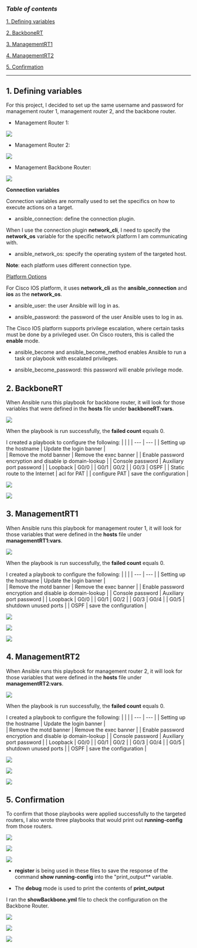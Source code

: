 ### ***Table of contents***

[1. Defining variables](#1)

[2. BackboneRT](#2)

[3. ManagementRT1](#3)

[4. ManagementRT2](#4)

[5. Confirmation](#5)

---

<a name = '1'></a>
## 1. Defining variables

For this project, I decided to set up the same username and password for management router 1, management router 2, and the backbone router. 

* Management Router 1:

![](https://github.com/greenarrow2019/Ansible-Network-Automation/blob/master/Ansible/images/37.png)

* Management Router 2:

![](https://github.com/greenarrow2019/Ansible-Network-Automation/blob/master/Ansible/images/38.png)

* Management Backbone Router:

![](https://github.com/greenarrow2019/Ansible-Network-Automation/blob/master/Ansible/images/39.png)

**Connection variables**

Connection variables are normally used to set the specifics on how to execute actions on a target.

* ansible_connection: define the connection plugin.

When I use the connection plugin **network_cli**, I need to specify the **network_os** variable for the specific network platform I am communicating with.

* ansible_network_os: specify the operating system of the targeted host.

**Note**: each platform uses different connection type. 

[Platform Options](https://docs.ansible.com/ansible/latest/network/user_guide/platform_index.html#platform-options)

For Cisco IOS platform, it uses **network_cli** as the **ansible_connection** and **ios** as the **network_os**.

* ansible_user: the user Ansible will log in as.

* ansible_password: the password of the user Ansible uses to log in as.

The Cisco IOS platform supports privilege escalation, where certain tasks must be done by a privileged user. 
On Cisco routers, this is called the **enable** mode.

* ansible_become and ansible_become_method enables Ansible to run a task or playbook with escalated privileges. 

* ansible_become_password: this password will enable privilege mode. 

<a name = '2'></a>
## 2. BackboneRT

When Ansible runs this playbook for backbone router, it will look for those variables that were defined in the **hosts** file under **backboneRT:vars**.

![](https://github.com/greenarrow2019/Ansible-Network-Automation/blob/master/Ansible/images/42.png)

When the playbook is run successfully, the **failed count** equals 0.

I created a playbook to configure the following:
|  |  |
| --- | --- |
|  Setting up the hostname  |  Update the login banner  |  
|  Remove the motd banner  |  Remove the exec banner  |
|  Enable password encryption and disable ip domain-lookup  |
|  Console password  |  Auxiliary port password  |
|  Loopback  |  G0/0  |
|  G0/1  |  G0/2  |
|  G0/3  |  OSPF  |
|  Static route to the Internet  |  acl for PAT  |
|  configure PAT  |  save the configuration  |

![](https://github.com/greenarrow2019/Ansible-Network-Automation/blob/master/Ansible/images/43.png)

![](https://github.com/greenarrow2019/Ansible-Network-Automation/blob/master/Ansible/images/44.png)

<a name = '3'></a>
## 3. ManagementRT1

When Ansible runs this playbook for management router 1, it will look for those variables that were defined in the **hosts** file under **managementRT1:vars**.

![](https://github.com/greenarrow2019/Ansible-Network-Automation/blob/master/Ansible/images/41.png)

When the playbook is run successfully, the **failed count** equals 0.

I created a playbook to configure the following:
|  |  |
| --- | --- |
|  Setting up the hostname  |  Update the login banner  |  
|  Remove the motd banner  |  Remove the exec banner  |
|  Enable password encryption and disable ip domain-lookup  |
|  Console password  |  Auxiliary port password  |
|  Loopback  |  G0/0  |
|  G0/1  |  G0/2  |
|  G0/3  |  G0/4  |
|  G0/5  |  shutdown unused ports  |
|  OSPF  |  save the configuration  |

![](https://github.com/greenarrow2019/Ansible-Network-Automation/blob/master/Ansible/images/45.png)

![](https://github.com/greenarrow2019/Ansible-Network-Automation/blob/master/Ansible/images/46.png)

![](https://github.com/greenarrow2019/Ansible-Network-Automation/blob/master/Ansible/images/47.png)

<a name = '4'></a>
## 4. ManagementRT2

When Ansible runs this playbook for management router 2, it will look for those variables that were defined in the **hosts** file under **managementRT2:vars**.

![](https://github.com/greenarrow2019/Ansible-Network-Automation/blob/master/Ansible/images/40.png)

When the playbook is run successfully, the **failed count** equals 0.

I created a playbook to configure the following:
|  |  |
| --- | --- |
|  Setting up the hostname  |  Update the login banner  |  
|  Remove the motd banner  |  Remove the exec banner  |
|  Enable password encryption and disable ip domain-lookup  |
|  Console password  |  Auxiliary port password  |
|  Loopback  |  G0/0  |
|  G0/1  |  G0/2  |
|  G0/3  |  G0/4  |
|  G0/5  |  shutdown unused ports  |
|  OSPF  |  save the configuration  |

![](https://github.com/greenarrow2019/Ansible-Network-Automation/blob/master/Ansible/images/48.png)

![](https://github.com/greenarrow2019/Ansible-Network-Automation/blob/master/Ansible/images/49.png)

![](https://github.com/greenarrow2019/Ansible-Network-Automation/blob/master/Ansible/images/50.png)

<a name = '5'></a>
## 5. Confirmation

To confirm that those playbooks were applied successfully to the targeted routers, I also wrote three playbooks that would print out **running-config** from those routers.

![](https://github.com/greenarrow2019/Ansible-Network-Automation/blob/master/Ansible/images/51.png)

![](https://github.com/greenarrow2019/Ansible-Network-Automation/blob/master/Ansible/images/52.png)

![](https://github.com/greenarrow2019/Ansible-Network-Automation/blob/master/Ansible/images/53.png)

* **register** is being used in these files to save the response of the command **show running-config** into the "print_output** variable.

* The **debug** mode is used to print the contents of **print_output**

I ran the **showBackbone.yml** file to check the configuration on the Backbone Router.

![](https://github.com/greenarrow2019/Ansible-Network-Automation/blob/master/Ansible/images/54.png)

![](https://github.com/greenarrow2019/Ansible-Network-Automation/blob/master/Ansible/images/55.png)

![](https://github.com/greenarrow2019/Ansible-Network-Automation/blob/master/Ansible/images/56.png)

